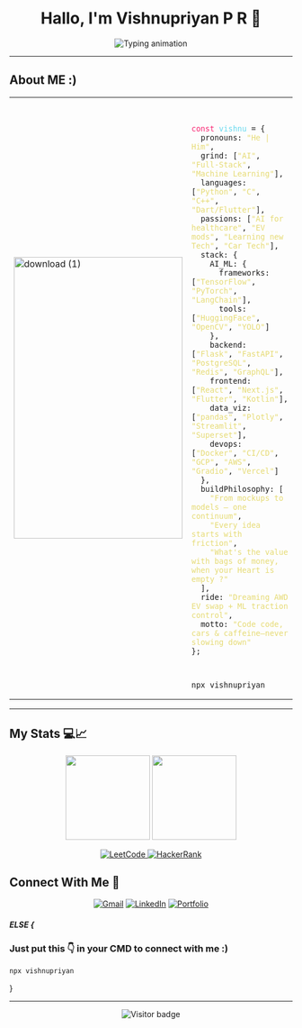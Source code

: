<!-- ████████████████████████████████████████████████████████████ -->
<!-- 🤖 WELCOME TO MY GITHUB PROFILE README    -->
<!-- ████████████████████████████████████████████████████████████ -->

<!-- My GitHub Profile README -->

<h1 align="center">Hallo, I'm Vishnupriyan P R 👋</h1>

<p align="center">
  <img src="https://readme-typing-svg.demolab.com?font=JetBrains+Mono&size=22&pause=1000&color=36BCF7&center=true&vCenter=true&width=850&lines=AI+Engineer+%7C+Tech+Builder+%7C+Gamer+%7C+Car+Nerd;Code%2C+cars%2C+and+caffeine+kept+me+going.+I+just+never+slowed+down;Building+Bold+Projects+With+Purpose.;Turning+AI+Concepts+Into+Impact.;Fueled+by+Curiosity+%2B+Code+%2B+Clean+Designs" alt="Typing animation" />
</p>


---

<p></p>


##  About ME :) 
<table>
  <tr>
    <td>
      <img width="300" height="500" alt="download (1)" src="https://github.com/user-attachments/assets/b048ac3c-ccb9-4a65-98b2-07bdb34045ea" />
    </td>
    <td>

<pre>
<code>

<span style="color:#f92672">const</span> <span style="color:#66d9ef">vishnu</span> = {
  pronouns: <span style="color:#e6db74">"He | Him"</span>,
  grind: [<span style="color:#e6db74">"AI"</span>, <span style="color:#e6db74">"Full‑Stack"</span>, <span style="color:#e6db74">"Machine Learning"</span>],
  languages: [<span style="color:#e6db74">"Python"</span>, <span style="color:#e6db74">"C"</span>, <span style="color:#e6db74">"C++"</span>, <span style="color:#e6db74">"Dart/Flutter"</span>],
  passions: [<span style="color:#e6db74">"AI for healthcare"</span>, <span style="color:#e6db74">"EV mods"</span>, <span style="color:#e6db74">"Learning new Tech"</span>, <span style="color:#e6db74">"Car Tech"</span>],
  stack: {
    AI_ML: {
      frameworks: [<span style="color:#e6db74">"TensorFlow"</span>, <span style="color:#e6db74">"PyTorch"</span>, <span style="color:#e6db74">"LangChain"</span>],
      tools: [<span style="color:#e6db74">"HuggingFace"</span>, <span style="color:#e6db74">"OpenCV"</span>, <span style="color:#e6db74">"YOLO"</span>]
    },
    backend: [<span style="color:#e6db74">"Flask"</span>, <span style="color:#e6db74">"FastAPI"</span>, <span style="color:#e6db74">"PostgreSQL"</span>, <span style="color:#e6db74">"Redis"</span>, <span style="color:#e6db74">"GraphQL"</span>],
    frontend: [<span style="color:#e6db74">"React"</span>, <span style="color:#e6db74">"Next.js"</span>, <span style="color:#e6db74">"Flutter"</span>, <span style="color:#e6db74">"Kotlin"</span>],
    data_viz: [<span style="color:#e6db74">"pandas"</span>, <span style="color:#e6db74">"Plotly"</span>, <span style="color:#e6db74">"Streamlit"</span>, <span style="color:#e6db74">"Superset"</span>],
    devops: [<span style="color:#e6db74">"Docker"</span>, <span style="color:#e6db74">"CI/CD"</span>, <span style="color:#e6db74">"GCP"</span>, <span style="color:#e6db74">"AWS"</span>, <span style="color:#e6db74">"Gradio"</span>, <span style="color:#e6db74">"Vercel"</span>]
  },
  buildPhilosophy: [
    <span style="color:#e6db74">"From mockups to models — one continuum"</span>,
    <span style="color:#e6db74">"Every idea starts with friction"</span>,
    <span style="color:#e6db74">"What's the value with bags of money, when your Heart is empty ?"</span>
  ],
  ride: <span style="color:#e6db74">"Dreaming AWD EV swap + ML traction control"</span>,
  motto: <span style="color:#e6db74">"Code code, cars & caffeine—never slowing down"</span>
};

</code>
</pre>

    npx vishnupriyan
  </tr>
</table>


  




---



## My Stats 💻📈

<p align="center">
  <img src="https://github-readme-stats.vercel.app/api?username=vishnupriyanpr183207&show_icons=true&theme=blueberry&count_private=true" height="150" />
  <img src="https://streak-stats.demolab.com?user=vishnupriyanpr183207&theme=blueberry&hide_border=true" height="150" />

</p>

<p align="center">
  <a href="https://leetcode.com/u/jTixpIbM2z/">
    <img src="https://img.shields.io/badge/LeetCode-FFA116?style=for-the-badge&logo=leetcode&logoColor=white" alt="LeetCode" />
  </a>
  <a href="https://www.hackerrank.com/vishnupriyan_pr2">
    <img src="https://img.shields.io/badge/HackerRank-2EC866?style=for-the-badge&logo=HackerRank&logoColor=white" alt="HackerRank" />
  </a>
</p>











##  Connect With Me 🤝

<p align="center">
  <a href="mailto:priyanv@gmail.com"><img src="https://img.shields.io/badge/Gmail-EA4335.svg?style=for-the-badge&logo=Gmail&logoColor=white" alt="Gmail" /></a>
  <a href="https://www.linkedin.com/in/vishnupriyan-p-r"><img src="https://img.shields.io/badge/LinkedIn-0077B5?style=for-the-badge&logo=linkedin&logoColor=white" alt="LinkedIn" /></a>
  <a href="https://vishnupriyan.dev"><img src="https://img.shields.io/badge/Portfolio-Coming_Soon-black?style=for-the-badge&logo=vercel" alt="Portfolio" /></a>

  

</p>




##### ELSE {
### Just put this 👇 in your CMD to connect with me :)
```bash
npx vishnupriyan
```

}
<p></p>
<p></p>




---

<!-- Banner placeholder -->
<!-- ![Banner](link-to-your-banner.png) -->

<p align="center">
  <img src="https://visitor-badge.laobi.icu/badge?page_id=vishnupriyanpr183207.readme" alt="Visitor badge"/>

  
</p>
